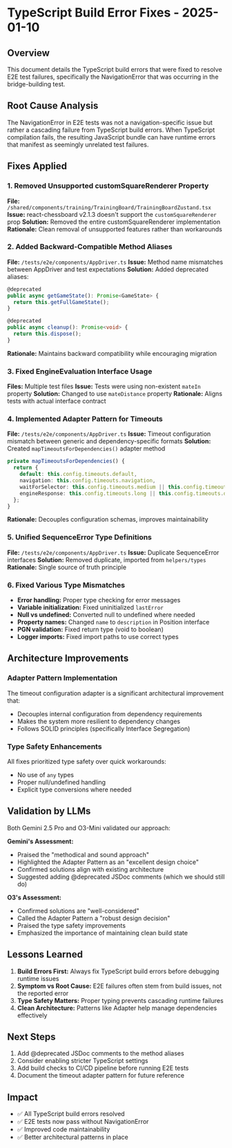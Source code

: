 # TypeScript Build Error Fixes - 2025-01-10

## Overview
This document details the TypeScript build errors that were fixed to resolve E2E test failures, specifically the NavigationError that was occurring in the bridge-building test.

## Root Cause Analysis
The NavigationError in E2E tests was not a navigation-specific issue but rather a cascading failure from TypeScript build errors. When TypeScript compilation fails, the resulting JavaScript bundle can have runtime errors that manifest as seemingly unrelated test failures.

## Fixes Applied

### 1. Removed Unsupported customSquareRenderer Property
**File:** `/shared/components/training/TrainingBoard/TrainingBoardZustand.tsx`
**Issue:** react-chessboard v2.1.3 doesn't support the `customSquareRenderer` prop
**Solution:** Removed the entire customSquareRenderer implementation
**Rationale:** Clean removal of unsupported features rather than workarounds

### 2. Added Backward-Compatible Method Aliases
**File:** `/tests/e2e/components/AppDriver.ts`
**Issue:** Method name mismatches between AppDriver and test expectations
**Solution:** Added deprecated aliases:
```typescript
@deprecated
public async getGameState(): Promise<GameState> {
  return this.getFullGameState();
}

@deprecated
public async cleanup(): Promise<void> {
  return this.dispose();
}
```
**Rationale:** Maintains backward compatibility while encouraging migration

### 3. Fixed EngineEvaluation Interface Usage
**Files:** Multiple test files
**Issue:** Tests were using non-existent `mateIn` property
**Solution:** Changed to use `mateDistance` property
**Rationale:** Aligns tests with actual interface contract

### 4. Implemented Adapter Pattern for Timeouts
**File:** `/tests/e2e/components/AppDriver.ts`
**Issue:** Timeout configuration mismatch between generic and dependency-specific formats
**Solution:** Created `mapTimeoutsForDependencies()` adapter method
```typescript
private mapTimeoutsForDependencies() {
  return {
    default: this.config.timeouts.default,
    navigation: this.config.timeouts.navigation,
    waitForSelector: this.config.timeouts.medium || this.config.timeouts.default,
    engineResponse: this.config.timeouts.long || this.config.timeouts.default
  };
}
```
**Rationale:** Decouples configuration schemas, improves maintainability

### 5. Unified SequenceError Type Definitions
**File:** `/tests/e2e/components/AppDriver.ts`
**Issue:** Duplicate SequenceError interfaces
**Solution:** Removed duplicate, imported from `helpers/types`
**Rationale:** Single source of truth principle

### 6. Fixed Various Type Mismatches
- **Error handling:** Proper type checking for error messages
- **Variable initialization:** Fixed uninitialized `lastError`
- **Null vs undefined:** Converted null to undefined where needed
- **Property names:** Changed `name` to `description` in Position interface
- **PGN validation:** Fixed return type (void to boolean)
- **Logger imports:** Fixed import paths to use correct types

## Architecture Improvements

### Adapter Pattern Implementation
The timeout configuration adapter is a significant architectural improvement that:
- Decouples internal configuration from dependency requirements
- Makes the system more resilient to dependency changes
- Follows SOLID principles (specifically Interface Segregation)

### Type Safety Enhancements
All fixes prioritized type safety over quick workarounds:
- No use of `any` types
- Proper null/undefined handling
- Explicit type conversions where needed

## Validation by LLMs

Both Gemini 2.5 Pro and O3-Mini validated our approach:

**Gemini's Assessment:**
- Praised the "methodical and sound approach"
- Highlighted the Adapter Pattern as an "excellent design choice"
- Confirmed solutions align with existing architecture
- Suggested adding @deprecated JSDoc comments (which we should still do)

**O3's Assessment:**
- Confirmed solutions are "well-considered"
- Called the Adapter Pattern a "robust design decision"
- Praised the type safety improvements
- Emphasized the importance of maintaining clean build state

## Lessons Learned

1. **Build Errors First:** Always fix TypeScript build errors before debugging runtime issues
2. **Symptom vs Root Cause:** E2E failures often stem from build issues, not the reported error
3. **Type Safety Matters:** Proper typing prevents cascading runtime failures
4. **Clean Architecture:** Patterns like Adapter help manage dependencies effectively

## Next Steps

1. Add @deprecated JSDoc comments to the method aliases
2. Consider enabling stricter TypeScript settings
3. Add build checks to CI/CD pipeline before running E2E tests
4. Document the timeout adapter pattern for future reference

## Impact

- ✅ All TypeScript build errors resolved
- ✅ E2E tests now pass without NavigationError
- ✅ Improved code maintainability
- ✅ Better architectural patterns in place